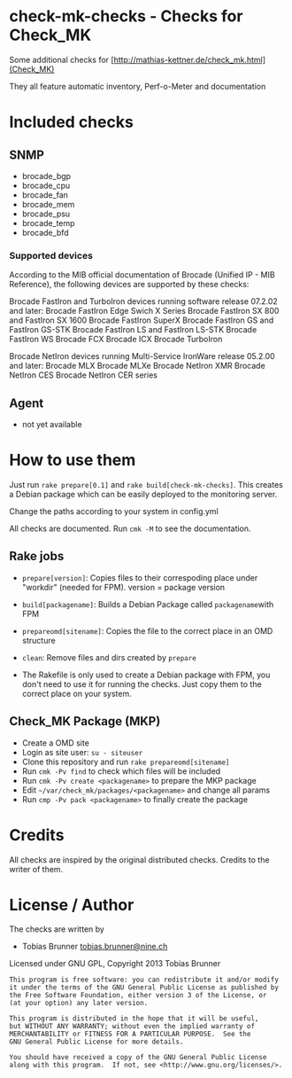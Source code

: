 # check-mk-checks - Checks for Check_MK

Some additional checks for [http://mathias-kettner.de/check_mk.html](Check_MK)

They all feature automatic inventory, Perf-o-Meter and documentation

# Included checks

## SNMP

* brocade_bgp
* brocade_cpu
* brocade_fan
* brocade_mem
* brocade_psu
* brocade_temp
* brocade_bfd

### Supported devices

According to the MIB official documentation of Brocade (Unified IP - MIB Reference),
the following devices are supported by these checks:

Brocade FastIron and TurboIron devices running software release 07.2.02 and 
later:
 Brocade FastIron Edge Swich X Series
 Brocade FastIron SX 800 and FastIron SX 1600
 Brocade FastIron SuperX
 Brocade FastIron GS and FastIron GS-STK
 Brocade FastIron LS and FastIron LS-STK
 Brocade FastIron WS
 Brocade FCX
 Brocade ICX
 Brocade TurboIron

Brocade NetIron devices running Multi-Service IronWare release 05.2.00 and 
later:
 Brocade MLX
 Brocade MLXe
 Brocade NetIron XMR
 Brocade NetIron CES
 Brocade NetIron CER series

## Agent

* not yet available

# How to use them

Just run `rake prepare[0.1]` and `rake build[check-mk-checks]`. This creates a Debian package
which can be easily deployed to the monitoring server.

Change the paths according to your system in config.yml

All checks are documented. Run `cmk -M` to see the documentation.

## Rake jobs

* `prepare[version]`: Copies files to their correspoding place under "workdir" (needed for FPM). version = package version
* `build[packagename]`: Builds a Debian Package called `packagename`with FPM
* `prepareomd[sitename]`: Copies the file to the correct place in an OMD structure
* `clean`: Remove files and dirs created by `prepare`

* The Rakefile is only used to create a Debian package with FPM, you don't need to use it for running the checks. Just copy them to the correct place on your system.

## Check_MK Package (MKP)

- Create a OMD site
- Login as site user: `su - siteuser`
- Clone this repository and run `rake prepareomd[sitename]`
- Run `cmk -Pv find` to check which files will be included
- Run `cmk -Pv create <packagename>` to prepare the MKP package
- Edit `~/var/check_mk/packages/<packagename>` and change all params
- Run `cmp -Pv pack <packagename>` to finally create the package

# Credits

All checks are inspired by the original distributed checks.
Credits to the writer of them.

# License / Author

The checks are written by

* Tobias Brunner <tobias.brunner@nine.ch>

Licensed under GNU GPL, Copyright 2013 Tobias Brunner

    This program is free software: you can redistribute it and/or modify
    it under the terms of the GNU General Public License as published by
    the Free Software Foundation, either version 3 of the License, or
    (at your option) any later version.

    This program is distributed in the hope that it will be useful,
    but WITHOUT ANY WARRANTY; without even the implied warranty of
    MERCHANTABILITY or FITNESS FOR A PARTICULAR PURPOSE.  See the
    GNU General Public License for more details.

    You should have received a copy of the GNU General Public License
    along with this program.  If not, see <http://www.gnu.org/licenses/>.

